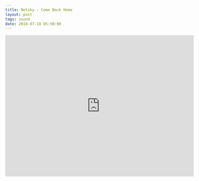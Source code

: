 ```yaml
---
title: Netsky - Come Back Home
layout: post
tags: sound
date: 2010-07-18 05:50:00
---
```

<iframe width="603" height="452" src="https://www.youtube.com/embed/z8eA9Rvmbjs" frameborder="0" allowfullscreen="true"></iframe>

